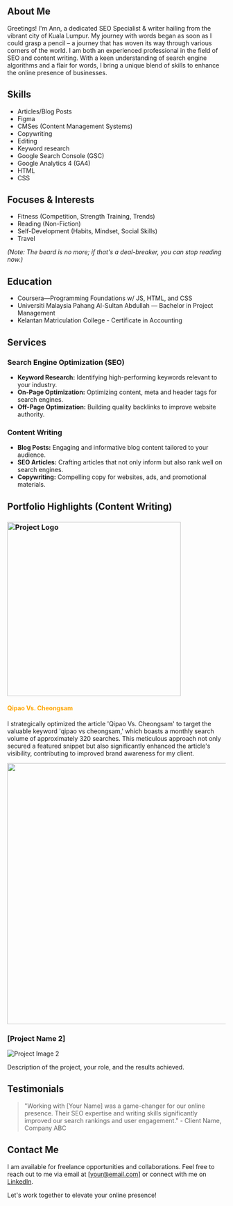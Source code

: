 ## About Me

Greetings! I'm Ann, a dedicated SEO Specialist & writer hailing from the vibrant city of Kuala Lumpur. My journey with words began as soon as I could grasp a pencil – a journey that has woven its way through various corners of the world. I am both an experienced professional in the field of SEO and content writing. With a keen understanding of search engine algorithms and a flair for words, I bring a unique blend of skills to enhance the online presence of businesses.

## Skills
- Articles/Blog Posts
- Figma
- CMSes (Content Management Systems)
- Copywriting
- Editing
- Keyword research
- Google Search Console (GSC)
- Google Analytics 4 (GA4)
- HTML
- CSS

## Focuses & Interests
- Fitness (Competition, Strength Training, Trends)
- Reading (Non-Fiction)
- Self-Development (Habits, Mindset, Social Skills)
- Travel

*(Note: The beard is no more; if that's a deal-breaker, you can stop reading now.)*

## Education
- Coursera—Programming Foundations w/ JS, HTML, and CSS
- Universiti Malaysia Pahang Al-Sultan Abdullah — Bachelor in Project Management
- Kelantan Matriculation College - Certificate in Accounting

## Services

### Search Engine Optimization (SEO)

- **Keyword Research:** Identifying high-performing keywords relevant to your industry.
- **On-Page Optimization:** Optimizing content, meta and header tags for search engines.
- **Off-Page Optimization:** Building quality backlinks to improve website authority.

### Content Writing

- **Blog Posts:** Engaging and informative blog content tailored to your audience.
- **SEO Articles:** Crafting articles that not only inform but also rank well on search engines.
- **Copywriting:** Compelling copy for websites, ads, and promotional materials.

## Portfolio Highlights (Content Writing)

### <img src="https://d22kyi72gc3100.cloudfront.net/sites/files/fairebelle/logo/fairebelle_logo.png" alt="Project Logo" width="400"/>

#### <span style="color: orange;">Qipao Vs. Cheongsam</span>

I strategically optimized the article 'Qipao Vs. Cheongsam' to target the valuable keyword 'qipao vs cheongsam,' which boasts a monthly search volume of approximately 320 searches. This meticulous approach not only secured a featured snippet but also significantly enhanced the article's visibility, contributing to improved brand awareness for my client.

<img src="(https://jullane.com/wp-content/uploads/2023/12/Screenshot-2023-12-29-at-7.04.04-PM.png)" width="600"/>

### [Project Name 2]
![Project Image 2](URL_TO_IMAGE_2)

Description of the project, your role, and the results achieved.

## Testimonials

> "Working with [Your Name] was a game-changer for our online presence. Their SEO expertise and writing skills significantly improved our search rankings and user engagement." - Client Name, Company ABC

## Contact Me

I am available for freelance opportunities and collaborations. Feel free to reach out to me via email at [your@email.com] or connect with me on [LinkedIn](https://www.linkedin.com/in/yourname/).

Let's work together to elevate your online presence!
